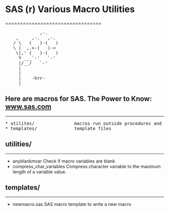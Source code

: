 # SAS (r) Various Macro Utilities
=================================
<pre>
             ,-.
    ,     ,-.   ,-.
   / \   (   )-(   )
   \ |  ,.>-(   )-<
    \|,' (   )-(   )
     Y ___`-'   `-'
     |/__/   `-'
     |
     |
     |    -hrr-
  ___|_____________
</pre>
## Here are macros for SAS. The Power to Know: www.sas.com
----------------------------------------------------------
<pre>
* utilites/               macros run outside procedures and data steps.
* templates/              template files
</pre>

## utilities/
-------------
* anyblankmvar            Check if macro variables are blank
* compress_char_variables Compress character variable to the maximum length of a variable value.


## templates/
-------------
* newmacro.sas            SAS macro template to write a new macro
